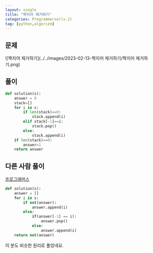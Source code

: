 ```yaml
---
layout: single
title: "짝지어 제거하기"
categories: Programmerse(lv.2)
tag: [python,algorizm]
---
```


## 문제

![짝지어 제거하기](../../images/2023-02-13-짝지어 제거하기/짝지어 제거하기.png)

## 풀이

```python
def solution(s):
    answer = 0
    stack=[]
    for i in s:
        if len(stack)==0:
            stack.append(i)
        elif stack[-1]==i:   
            stack.pop()
        else:
            stack.append(i)
    if len(stack)==0:
        answer=1
    return answer
```





## 다른 사람 풀이

<a  href="https://school.programmers.co.kr/learn/courses/30/lessons/12973/solution_groups?language=python3">프로그래머스</a>

```python
def solution(s):
    answer = []
    for i in s:
        if not(answer):
            answer.append(i)
        else:
            if(answer[-1] == i):
                answer.pop()
            else:
                answer.append(i)    
    return not(answer)
```

이 분도 비슷한 원리로 풀었네요.
